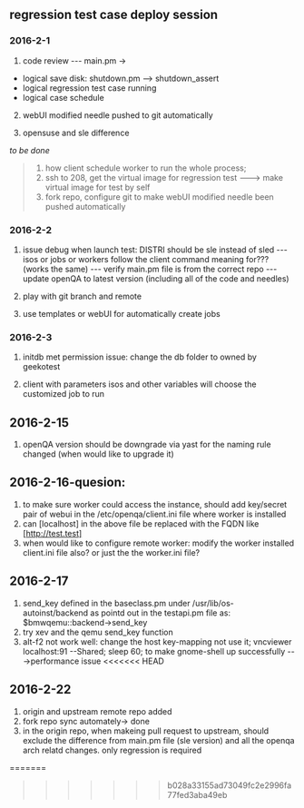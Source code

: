## regression test case deploy session

### 2016-2-1
1. code review --- main.pm ->
  - logical save disk: shutdown.pm --> shutdown_assert
  - logical regression test case running
  - logical case schedule

2. webUI modified needle pushed to git automatically

3. opensuse and sle difference

*to be done*
>1. how client schedule worker to run the whole process; 
>2. ssh to 208, get the virtual image for regression test ---> make virtual image
>for test by self
>3. fork repo, configure git to make webUI modified needle been pushed
>   automatically
>
### 2016-2-2
1. issue debug when launch test: DISTRI should be sle instead of sled --- isos
   or jobs or workers follow the client command  meaning for??? (works the same) --- verify main.pm file is from the
correct repo --- update openQA to latest version (including all of the code and
needles)

2. play with git branch and remote

3. use templates or webUI for automatically create jobs

### 2016-2-3
1. initdb met permission issue: change the db folder to owned by geekotest

2. client with parameters isos and other variables will choose the customized
   job to run

 
## 2016-2-15
1. openQA version should be downgrade via yast for the naming rule changed
   (when would like to upgrade it)

## 2016-2-16-quesion:
1. to make sure worker could access the instance, should add key/secret pair of webui in the /etc/openqa/client.ini file where worker is installed
2. can [localhost] in the above file be replaced with the FQDN like [http://test.test]
3. when would like to configure remote worker: modify the worker installed client.ini file also? or just the the worker.ini file?

## 2016-2-17
1. send_key defined in the baseclass.pm under /usr/lib/os-autoinst/backend as
   pointd out in the testapi.pm file as: $bmwqemu::backend->send_key
2. try xev and the qemu send_key function
3. alt-f2 not work well: change the host key-mapping not use it; vncviewer
   localhost:91 --Shared; sleep 60; to make gnome-shell up successfully
--->performance issue
<<<<<<< HEAD


## 2016-2-22
1. origin and upstream remote repo added
2. fork repo sync automately-> done
3. in the origin repo, when makeing pull request to upstream, should exclude
   the difference from main.pm file (sle version) and all the openqa arch
relatd changes. only regression is required

=======
>>>>>>> b028a33155ad73049fc2e2996fa77fed3aba49eb
